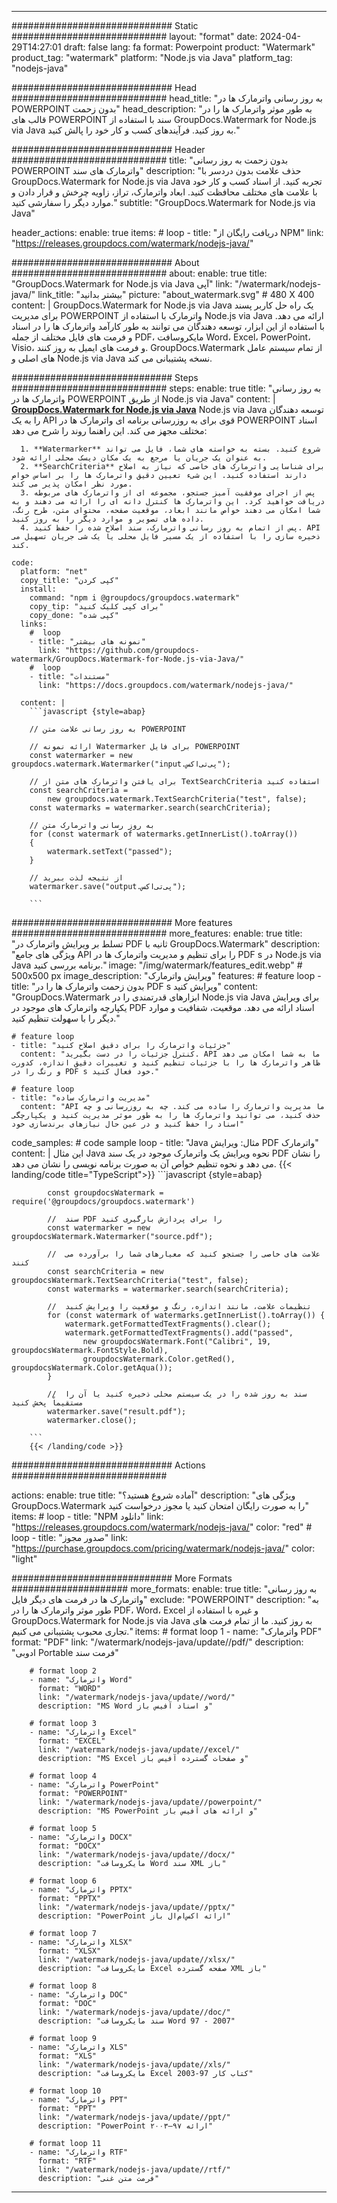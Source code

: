 
---
############################# Static ############################
layout: "format"
date:  2024-04-29T14:27:01
draft: false
lang: fa
format: Powerpoint
product: "Watermark"
product_tag: "watermark"
platform: "Node.js via Java"
platform_tag: "nodejs-java"

############################# Head ############################
head_title: "به روز رسانی واترمارک ها در POWERPOINT بدون زحمت"
head_description: "به طور موثر واترمارک ها را در قالب های POWERPOINT سند با استفاده از GroupDocs.Watermark for Node.js via Java به روز کنید. فرآیندهای کسب و کار خود را پالش کنید."

############################# Header ############################
title: "بدون زحمت به روز رسانی POWERPOINT واترمارک های سند" 
description: "حذف علامت بدون دردسر با GroupDocs.Watermark for Node.js via Java تجربه کنید. از اسناد کسب و کار خود با علامت های مختلف محافظت کنید. ابعاد واترمارک، تراز، زاویه چرخش و قرار دادن و موارد دیگر را سفارشی کنید."
subtitle: "GroupDocs.Watermark for Node.js via Java" 

header_actions:
  enable: true
  items:
    #  loop
    - title: "دریافت رایگان از NPM"
      link: "https://releases.groupdocs.com/watermark/nodejs-java/"
      
############################# About ############################
about:
    enable: true
    title: "GroupDocs.Watermark for Node.js via Java آپی"
    link: "/watermark/nodejs-java/"
    link_title: "بیشتر بدانید"
    picture: "about_watermark.svg" # 480 X 400
    content: |
       GroupDocs.Watermark for Node.js via Java یک راه حل کاربر پسند برای مدیریت POWERPOINT واترمارک با استفاده از Node.js via Java ارائه می دهد. با استفاده از این ابزار، توسعه دهندگان می توانند به طور کارآمد واترمارک ها را در اسناد و فرمت های فایل مختلف از جمله PDF، مایکروسافت Word، Excel، PowerPoint، Visio، و فرمت های ایمیل به روز کنند. GroupDocs.Watermark از تمام سیستم عامل های اصلی و Node.js via Java نسخه پشتیبانی می کند.

############################# Steps ############################
steps:
    enable: true
    title: "به روز رسانی واترمارک ها در POWERPOINT از طریق Node.js via Java"
    content: |
      **[GroupDocs.Watermark for Node.js via Java](https://products.groupdocs.com/watermark/nodejs-java/)** Node.js via Java توسعه دهندگان را به یک API قوی برای به روزرسانی برنامه ای واترمارک ها در POWERPOINT اسناد مختلف مجهز می کند. این راهنما روند را شرح می دهد:
      
      1. **Watermarker** شروع کنید. بسته به خواسته های شما، فایل می تواند به عنوان یک جریان یا مرجع به یک مکان دیسک محلی ارائه شود.
      2. **SearchCriteria** برای شناسایی واترمارک های خاصی که نیاز به اصلاح دارند استفاده کنید. این شیء تعیین دقیق واترمارک ها را بر اساس خواص مورد نظر امکان پذیر می کند.
      3. پس از اجرای موفقیت آمیز جستجو، مجموعه ای از واترمارک های مربوطه دریافت خواهید کرد. این واترمارک ها کنترل دانه ای را ارائه می دهند و به شما امکان می دهند خواص مانند ابعاد، موقعیت صفحه، محتوای متن، طرح رنگ، داده های تصویر و موارد دیگر را به روز کنید.
      4. پس از اتمام به روز رسانی واترمارک، سند اصلاح شده را حفظ کنید. API ذخیره سازی را با استفاده از یک مسیر فایل محلی یا یک شی جریان تسهیل می کند.
   
    code:
      platform: "net"
      copy_title: "کپی کردن"
      install:
        command: "npm i @groupdocs/groupdocs.watermark"
        copy_tip: "برای کپی کلیک کنید"
        copy_done: "کپی شده"
      links:
        #  loop
        - title: "نمونه های بیشتر"
          link: "https://github.com/groupdocs-watermark/GroupDocs.Watermark-for-Node.js-via-Java/"
        #  loop
        - title: "مستندات"
          link: "https://docs.groupdocs.com/watermark/nodejs-java/"
          
      content: |
        ```javascript {style=abap}

        // به روز رسانی علامت متن POWERPOINT

        // ارائه نمونه Watermarker برای فایل POWERPOINT
        const watermarker = new groupdocs.watermark.Watermarker("input.پی‌تی‌اکس");

        // برای یافتن واترمارک های متن از TextSearchCriteria استفاده کنید
        const searchCriteria = 
            new groupdocs.watermark.TextSearchCriteria("test", false);
        const watermarks = watermarker.search(searchCriteria);
        
        // به روز رسانی واترمارک متن
        for (const watermark of watermarks.getInnerList().toArray())
        {
            watermark.setText("passed");
        }

        // از نتیجه لذت ببرید
        watermarker.save("output.پی‌تی‌اکس");
        
        ```            

############################# More features ############################
more_features:
  enable: true
  title: "تسلط بر ویرایش واترمارک در PDF ثانیه با GroupDocs.Watermark"
  description: "ویژگی های جامع API را برای تنظیم و مدیریت واترمارک ها در PDF s در Node.js via Java برنامه بررسی کنید."
  image: "/img/watermark/features_edit.webp" # 500x500 px
  image_description: "ویرایش واترمارک"
  features:
    # feature loop
    - title: "بدون زحمت واترمارک ها را در PDF s ویرایش کنید"
      content: "GroupDocs.Watermark ابزارهای قدرتمندی را در Node.js via Java برای ویرایش یکپارچه واترمارک های موجود در PDF اسناد ارائه می دهد. موقعیت، شفافیت و موارد دیگر را با سهولت تنظیم کنید."

    # feature loop
    - title: "جزئیات واترمارک را برای دقیق اصلاح کنید"
      content: "کنترل جزئیات را در دست بگیرید. API ما به شما امکان می دهد ظاهر واترمارک ها را با جزئیات تنظیم کنید و تغییرات دقیق اندازه، کدورت و رنگ را در PDF s خود فعال کنید."

    # feature loop
    - title: "مدیریت واترمارک ساده"
      content: "API ما مدیریت واترمارک را ساده می کند. چه به روزرسانی و چه حذف کنید، می توانید واترمارک ها را به طور موثر مدیریت کنید و یکپارچگی اسناد را حفظ کنید و در عین حال نیازهای برندسازی خود"
      
  code_samples:
    # code sample loop
    - title: "Java مثال: ویرایش PDF واترمارک"
      content: |
        این مثال Java نحوه ویرایش یک واترمارک موجود در یک سند PDF را نشان می دهد و نحوه تنظیم خواص آن به صورت برنامه نویسی را نشان می دهد.
        {{< landing/code title="TypeScript">}}
        ```javascript {style=abap}
        
            const groupdocsWatermark = require('@groupdocs/groupdocs.watermark')

            //  سند PDF را برای پردازش بارگیری کنید
            const watermarker = new groupdocsWatermark.Watermarker("source.pdf");

            //  علامت های خاصی را جستجو کنید که معیارهای شما را برآورده می کنند
            const searchCriteria = new groupdocsWatermark.TextSearchCriteria("test", false);
            const watermarks = watermarker.search(searchCriteria);
  
            //  تنظیمات علامت، مانند اندازه، رنگ و موقعیت را ویرایش کنید
            for (const watermark of watermarks.getInnerList().toArray()) {
                watermark.getFormattedTextFragments().clear();
                watermark.getFormattedTextFragments().add("passed", 
                    new groupdocsWatermark.Font("Calibri", 19, groupdocsWatermark.FontStyle.Bold), 
                    groupdocsWatermark.Color.getRed(), groupdocsWatermark.Color.getAqua());
            }

            //  سند به روز شده را در یک سیستم محلی ذخیره کنید یا آن را مستقیماً پخش کنید
            watermarker.save("result.pdf");
            watermarker.close();

        ```
        {{< /landing/code >}}


############################# Actions ############################

actions:
  enable: true
  title: "آماده شروع هستید؟"
  description: "ویژگی های GroupDocs.Watermark را به صورت رایگان امتحان کنید یا مجوز درخواست کنید"
  items:
    #  loop
    - title: "NPM دانلود"
      link: "https://releases.groupdocs.com/watermark/nodejs-java/"
      color: "red"
        #  loop
    - title: "صدور مجوز"
      link: "https://purchase.groupdocs.com/pricing/watermark/nodejs-java/"
      color: "light"


############################# More Formats #####################
more_formats:
    enable: true
    title: "به روز رسانی واترمارک ها در فرمت های دیگر فایل"
    exclude: "POWERPOINT"
    description: "به طور موثر واترمارک ها را در PDF، Word، Excel و غیره با استفاده از GroupDocs.Watermark for Node.js via Java به روز کنید. ما از تمام فرمت های تجاری محبوب پشتیبانی می کنیم."
    items: 
        # format loop 1
        - name: "واترمارک PDF"
          format: "PDF"
          link: "/watermark/nodejs-java/update//pdf/"
          description: "ادوبی Portable فرمت سند"

        # format loop 2
        - name: "واترمارک Word"
          format: "WORD"
          link: "/watermark/nodejs-java/update//word/"
          description: "MS Word و اسناد آفیس باز"
          
        # format loop 3
        - name: "واترمارک Excel"
          format: "EXCEL"
          link: "/watermark/nodejs-java/update//excel/"
          description: "MS Excel و صفحات گسترده آفیس باز"

        # format loop 4
        - name: "واترمارک PowerPoint"
          format: "POWERPOINT"
          link: "/watermark/nodejs-java/update//powerpoint/"
          description: "MS PowerPoint و ارائه های آفیس باز"

        # format loop 5
        - name: "واترمارک DOCX"
          format: "DOCX"
          link: "/watermark/nodejs-java/update//docx/"
          description: "مایکروسافت Word سند XML باز"
          
        # format loop 6
        - name: "واترمارک PPTX"
          format: "PPTX"
          link: "/watermark/nodejs-java/update//pptx/"
          description: "PowerPoint ارائه اکس‌ام‌ال باز"
          
        # format loop 7
        - name: "واترمارک XLSX"
          format: "XLSX"
          link: "/watermark/nodejs-java/update//xlsx/"
          description: "مایکروسافت Excel صفحه گسترده XML باز"

        # format loop 8
        - name: "واترمارک DOC"
          format: "DOC"
          link: "/watermark/nodejs-java/update//doc/"
          description: "سند مایکروسافت Word 97 - 2007"

        # format loop 9
        - name: "واترمارک XLS"
          format: "XLS"
          link: "/watermark/nodejs-java/update//xls/"
          description: "مایکروسافت Excel کتاب کار 97-2003"

        # format loop 10
        - name: "واترمارک PPT"
          format: "PPT"
          link: "/watermark/nodejs-java/update//ppt/"
          description: "PowerPoint ارائه ۹۷—۲۰۰۳"

        # format loop 11
        - name: "واترمارک RTF"
          format: "RTF"
          link: "/watermark/nodejs-java/update//rtf/"
          description: "فرمت متن غنی"

---